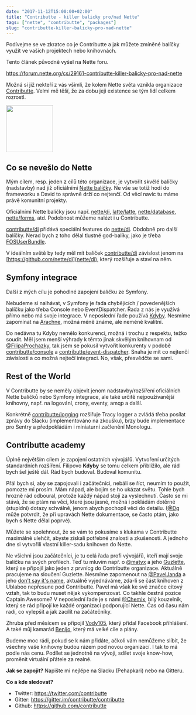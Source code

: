```yaml
---
date: "2017-11-12T15:00:00+02:00"
title: "Contributte - killer balicky pro/nad Nette"
tags: ["nette", "contributte", "packages"]
slug: "contributte-killer-balicky-pro-nad-nette"
---
```


Podívejme se ve zkratce co je Contributte a jak můžete zmíněné balíčky využít ve vašich projektech nebo knihovnách.

<!--more-->

<p class="alert alert-warning falert falert-inline-block">
Tento článek původně vyšel na Nette foru.
</p>

<a href="https://forum.nette.org/cs/29161-contributte-killer-balicky-pro-nad-nette">https://forum.nette.org/cs/29161-contributte-killer-balicky-pro-nad-nette</a>

Možná si již nekteří z vás všimli, že kolem Nette světa vznikla organizace [Contributte](https://github.com/contributte). Velmi mě těší, že za dobu jeji existence se tým lidí celkem rozrostl.

<div>
	<img class="w-48 mx-auto" src="https://avatars.githubusercontent.com/contributte" width="128">
</div>


## Co se nevešlo do Nette

Mým cílem, resp. jeden z cílů této organizace, je vytvořit skvělé balíčky (nadstavby) nad již oficiálními [Nette balíčky](https://nette.org/cs/packages). Ne vše se totiž hodí do frameworku a David to správně drží co nejtenčí. Od věcí navíc tu máme právě komunitní projekty.

Oficiálními Nette balíčky jsou např. [nette/di](https://github.com/nette/di), [latte/latte](https://github.com/nette/latte), [nette/database](https://github.com/nette/database), [nette/forms](https://github.com/nette/forms), atd. Podobnost můžeme nalézt i u Contributte.

[contributte/di](https://github.com/contributte/di) přidává speciální features do [nette/di](https://github.com/nette/di). Obdobně pro další balíčky. Nerad bych z toho dělal tlustné god-balíky, jako je třeba [FOSUserBundle](https://github.com/FriendsOfSymfony/FOSUserBundle).

V ideálním světě by tedy měl mít balíček [contributte/di](https://github.com/contributte/di) závislost jenom na [https://github.com/nette/di](nette/di), který rozšiřuje a staví na něm.

## Symfony integrace

Další z mých cílu je pohodlné zapojení balíčku ze Symfony.

Nebudeme si nalhávat, v Symfony je řada chybějících / povedenějších balíčku jako třeba Console nebo EventDispatcher. Řada z nás je využívá přímo nebo má svoje integrace. V neposlední řade používá [Kdyby](https://github.com/Kdyby). Nesmíme zapomínat na [Arachne](https://github.com/Arachne/), možná méně známe, ale neméně kvalitní.

Do nedávna tu Kdyby nemělo konkurenci, možná i trochu z respektu, težko soudit. Měl jsem menší výhrady k těmto jinak skvělým knihovnam od [@FilipaProchazky](https://github.com/fprochazka), tak jsem se pokusil vytvořit konkurenty v podobě [contributte/console](https://github.com/contributte/console) a [contributte/event-dispatcher](https://github.com/contributte/event-dispatcher). Snaha je mít co nejtenčí závislosti a co možná nejtečí integraci. No, však, přesvědčte se sami.

## Rest of the World

V Contributte by se neměly objevit jenom nadstavby/rozšíření oficiálních Nette balíčků nebo Symfony integrace, ale také určitě nejpoužívanější knihovny, např. na logování, crony, eventy, amqp a další.

Konkrétně [contributte/logging](https://github.com/contributte/logging) rozšiřuje Tracy logger a zvládá třeba posílat zprávy do Slacku (implementováno na zkoušku), brzy bude implementace pro Sentry a předpokládám i miniaturní začlenění Monologu.


## Contributte academy

Úplně největším cílem je zapojení ostatních vývojářů. Vytvoření určitých standardních rozšíření. Filipovo **Kdyby** se tomu celkem přiblížilo, ale rád bych šel ještě dál. Rád bych budoval. Budoval komunitu.

Přál bych si, aby se zapojovali i začátečníci, nebáli se říct, neumím to použít, pomozte mi prosím. Mám nápad, ale bojím se ho ukázat světu. Tohle bych hrozně rád odboural, protože každý nápad stojí za vyslechnutí. Často se mi stává, že se ptám na věci, které jsou jasné, možná i pokládám dotěrné (stupidni) dotazy schválně, jenom abych pochopil věci do detailu. ([@Dg](https://github.com/dg) může potvrdit, že při upravách Nette dokumentace, se často ptám, jako bych s Nette dělal poprvé).

Můžete se spolehnout, že se vám to pokusíme s klukama v Contributte maximálně ulehčit, abyste získali potřebné znalosti a zkušenosti. A jednoho dne si vytvořili vlastní killer-sadu knihoven do Nette.

Ne všichni jsou začátečníci, je tu celá řada profi vývojářů, kteří mají svoje balíčku na svých profilech. Teď tu mluvím např. o
[@matyx](https://github.com/matyx) a jeho [Guzlette](https://github.com/matyx/Guzzlette), který se připojil jako jeden z prvnícg do
Contributte organizace. Aktuálně pracujeme na sloučení Guzlette. Nesmíme zapomenout na [@PavelJanda](https://github.com/PavelJanda)
a jeho [don't say it's name](https://github.com/ublaboo), aktuálně vyjednáváme, zda-li se část knihoven z Ublaboo nepřesune pod Contributte. Pavel má však ke své značce citový vztah, tak to budu muset nějak vykompenzovat. Co takhle čestná pozice Captain Awesome? V neposlední řade je s námi [@Chemix](https://github.com/chemix), bilý kouzelník, který se rád připojí ke každé organizaci podporující Nette. Čas od času nám radí, co vylepšit a jak zacílít na začátečníky.

Zhruba před měsícem se připojil [Vody105](https://github.com/Vody105), který přidal Facebook přihlášení. A také můj kamarád [Benijo](https://github.com/benijo), který má velké cíle a plány.

Budeme moc rádi, pokud se k nám přidáte, ačkoli vám nemůžeme slíbit, že všechny vaše knihovny budou rázem pod novou organizací. I tak to má podle nás cenu. Podílet se jednotně na vývoji, sdílet svoje know-how, proměnit virtuální přátele za realné.

**Jak se zapojit?** Napište mi nejlépe na Slacku (Pehapkari) nebo na Gitteru.

**Co a kde sledovat?**

- Twitter: https://twitter.com/contributte
- Gitter: https://gitter.im/contributte/contributte
- Github: https://github.com/contributte

